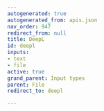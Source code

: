```yaml
---
autogenerated: true
autogenerated_from: apis.json
nav_order: 947
redirect_from: null
title: DeepL
id: deepl
inputs:
- text
- file
active: true
grand_parent: Input types
parent: File
redirect_to: deepl

---
```


